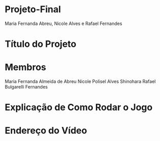 # Projeto-Final
Maria Fernanda Abreu, Nicole Alves e Rafael Fernandes

# Título do Projeto


# Membros
Maria Fernanda Almeida de Abreu
Nicole Polisel Alves Shinohara 
Rafael Bulgarelli Fernandes

# Explicação de Como Rodar o Jogo


# Endereço do Vídeo 
